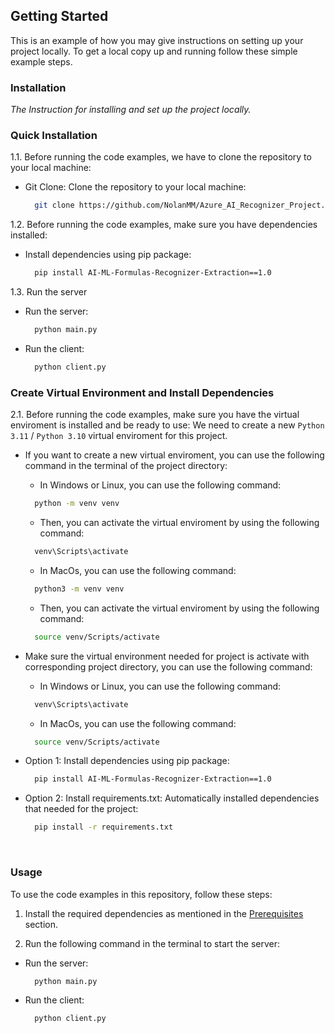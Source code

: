 ## Getting Started

This is an example of how you may give instructions on setting up your project locally.
To get a local copy up and running follow these simple example steps.

### Installation

_The Instruction for installing and set up the project locally._

### Quick Installation

1.1. Before running the code examples, we have to clone the repository to your local machine:

* Git Clone: Clone the repository to your local machine:
  
  ```bash
    git clone https://github.com/NolanMM/Azure_AI_Recognizer_Project.git
  ```

1.2. Before running the code examples, make sure you have dependencies installed:

* Install dependencies using pip package:
  
  ```bash
    pip install AI-ML-Formulas-Recognizer-Extraction==1.0
  ```
  
1.3. Run the server

* Run the server:
  
  ```bash
    python main.py
  ```
  
* Run the client:
  
  ```bash
    python client.py
  ```
  
### Create Virtual Environment and Install Dependencies

2.1. Before running the code examples, make sure you have the virtual enviroment is installed and be ready to use:
We need to create a new `Python 3.11` / `Python 3.10` virtual enviroment for this project.

* If you want to create a new virtual enviroment, you can use the following command in the terminal of the project directory:

  * In Windows or Linux, you can use the following command:
  
  ```bash
    python -m venv venv
  ```

  * Then, you can activate the virtual enviroment by using the following command:
  
  ```bash
    venv\Scripts\activate
  ```

  * In MacOs, you can use the following command:
  
  ```bash
    python3 -m venv venv
  ```

  * Then, you can activate the virtual enviroment by using the following command:
  
  ```bash
    source venv/Scripts/activate
  ```

* Make sure the virtual environment needed for project is activate with corresponding project directory, you can use the following command:

  * In Windows or Linux, you can use the following command:
  
  ```bash
    venv\Scripts\activate
  ```

  * In MacOs, you can use the following command:
  
  ```bash
    source venv/Scripts/activate
  ```

* Option 1: Install dependencies using pip package:
  
  ```bash
    pip install AI-ML-Formulas-Recognizer-Extraction==1.0
  ```
  
* Option 2: Install requirements.txt: Automatically installed dependencies that needed for the project:
  
  ```bash
    pip install -r requirements.txt
  ```

</br>

### Usage

To use the code examples in this repository, follow these steps:

1. Install the required dependencies as mentioned in the [Prerequisites](#prerequisites) section.

2. Run the following command in the terminal to start the server:

* Run the server:
  
  ```bash
    python main.py
  ```
  
* Run the client:
  
  ```bash
    python client.py
  ```

</br>
